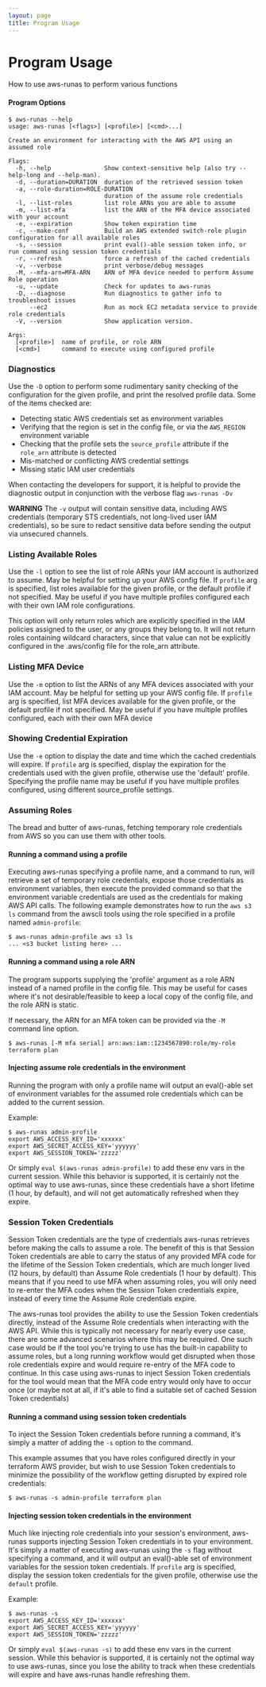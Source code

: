 ```yaml
---
layout: page
title: Program Usage
---
```

# Program Usage
How to use aws-runas to perform various functions

#### Program Options
```text
$ aws-runas --help
usage: aws-runas [<flags>] [<profile>] [<cmd>...]

Create an environment for interacting with the AWS API using an assumed role

Flags:
  -h, --help               Show context-sensitive help (also try --help-long and --help-man).
  -d, --duration=DURATION  duration of the retrieved session token
  -a, --role-duration=ROLE-DURATION  
                           duration of the assume role credentials
  -l, --list-roles         list role ARNs you are able to assume
  -m, --list-mfa           list the ARN of the MFA device associated with your account
  -e, --expiration         Show token expiration time
  -c, --make-conf          Build an AWS extended switch-role plugin configuration for all available roles
  -s, --session            print eval()-able session token info, or run command using session token credentials
  -r, --refresh            force a refresh of the cached credentials
  -v, --verbose            print verbose/debug messages
  -M, --mfa-arn=MFA-ARN    ARN of MFA device needed to perform Assume Role operation
  -u, --update             Check for updates to aws-runas
  -D, --diagnose           Run diagnostics to gather info to troubleshoot issues
      --ec2                Run as mock EC2 metadata service to provide role credentials
  -V, --version            Show application version.

Args:
  [<profile>]  name of profile, or role ARN
  [<cmd>]      command to execute using configured profile
```

### Diagnostics
Use the `-D` option to perform some rudimentary sanity checking of the configuration for the given profile, and print
the resolved profile data. Some of the items checked are:

  * Detecting static AWS credentials set as environment variables
  * Verifying that the region is set in the config file, or via the `AWS_REGION` environment variable
  * Checking that the profile sets the `source_profile` attribute if the `role_arn` attribute is detected
  * Mis-matched or conflicting AWS credential settings
  * Missing static IAM user credentials

When contacting the developers for support, it is helpful to provide the diagnostic output in conjunction with the
verbose flag `aws-runas -Dv`

**WARNING** The `-v` output will contain sensitive data, including AWS credentials (temporary STS credentials, not long-lived
user IAM credentials), so be sure to redact sensitive data before sending the output via unsecured channels.


### Listing Available Roles
Use the `-l` option to see the list of role ARNs your IAM account is authorized to assume. May be helpful for setting up
your AWS config file. If `profile` arg is specified, list roles available for the given profile, or the default profile
if not specified. May be useful if you have multiple profiles configured each with their own IAM role configurations.

This option will only return roles which are explicitly specified in the IAM policies assigned to the user, or any groups
they belong to.  It will not return roles containing wildcard characters, since that value can not be explicitly configured
in the .aws/config file for the role_arn attribute.


### Listing MFA Device
Use the `-m` option to list the ARNs of any MFA devices associated with your IAM account. May be helpful for setting up
your AWS config file. If `profile` arg is specified, list MFA devices available for the given profile, or the default
profile if not specified. May be useful if you have multiple profiles configured, each with their own MFA device


### Showing Credential Expiration
Use the `-e` option to display the date and time which the cached credentials will expire. If `profile` arg is specified,
display the expiration for the credentials used with the given profile, otherwise use the 'default' profile. Specifying
the profile name may be useful if you have multiple profiles configured, using different source_profile settings.


### Assuming Roles
The bread and butter of aws-runas, fetching temporary role credentials from AWS so you can use them with other tools.

#### Running a command using a profile
Executing aws-runas specifying a profile name, and a command to run, will retrieve a set of temporary role credentials,
expose those credentials as environment variables, then execute the provided command so that the environment variable
credentials are used as the credentials for making AWS API calls. The following example demonstrates how to run the
`aws s3 ls` command from the awscli tools using the role specified in a profile named `admin-profile`:

```text
$ aws-runas admin-profile aws s3 ls
... <s3 bucket listing here> ...
```

#### Running a command using a role ARN
The program supports supplying the 'profile' argument as a role ARN instead of a named profile in the config file. This
may be useful for cases where it's not desirable/feasible to keep a local copy of the config file, and the role ARN is static.

If necessary, the ARN for an MFA token can be provided via the `-M` command line option.

```text
$ aws-runas [-M mfa serial] arn:aws:iam::1234567890:role/my-role terraform plan
```

#### Injecting assume role credentials in the environment
Running the program with only a profile name will output an eval()-able set of environment variables for the assumed role
credentials which can be added to the current session.

Example:

```text
$ aws-runas admin-profile
export AWS_ACCESS_KEY_ID='xxxxxx'
export AWS_SECRET_ACCESS_KEY='yyyyyy'
export AWS_SESSION_TOKEN='zzzzz'
```

Or simply `eval $(aws-runas admin-profile)` to add these env vars in the current session. While this behavior is supported,
it is certainly not the optimal way to use aws-runas, since these credentials have a short lifetime (1 hour, by default),
and will not get automatically refreshed when they expire.

### Session Token Credentials
Session Token credentials are the type of credentials aws-runas retrieves before making the calls to assume a role. The
benefit of this is that Session Token credentials are able to carry the status of any provided MFA code for the lifetime
of the Session Token credentials, which are much longer lived (12 hours, by default) than Assume Role credentials
(1 hour by default). This means that if you need to use MFA when assuming roles, you will only need to re-enter the MFA
codes when the Session Token credentials expire, instead of every time the Assume Role credentials expire.

The aws-runas tool provides the ability to use the Session Token credentials directly, instead of the Assume Role
credentials when interacting with the AWS API. While this is typically not necessary for nearly every use case, there
are some advanced scenarios where this may be required. One such case would be if the tool you're trying to use has the
built-in capability to assume roles, but a long running workflow would get disrupted when those role credentials expire
and would require re-entry of the MFA code to continue.  In this case using aws-runas to inject Session Token credentials
for the tool would mean that the MFA code entry would only have to occur once (or maybe not at all, if it's able to find
a suitable set of cached Session Token credentials)

#### Running a command using session token credentials
To inject the Session Token credentials before running a command, it's simply a matter of adding the `-s` option to the
command.

This example assumes that you have roles configured directly in your terraform AWS provider, but wish to use Session Token
credentials to minimize the possibility of the workflow getting disrupted by expired role credentials:

```text
$ aws-runas -s admin-profile terraform plan
```

#### Injecting session token credentials in the environment
Much like injecting role credentials into your session's environment, aws-runas supports injecting Session Token
credentials in to your environment. It's simply a matter of executing aws-runas using the `-s` flag without specifying
a command, and it will output an eval()-able set of environment variables for the session token credentials. If `profile`
arg is specified, display the session token credentials for the given profile, otherwise use the `default` profile.

Example:

```text
$ aws-runas -s
export AWS_ACCESS_KEY_ID='xxxxxx'
export AWS_SECRET_ACCESS_KEY='yyyyyy'
export AWS_SESSION_TOKEN='zzzzz'
```

Or simply `eval $(aws-runas -s)` to add these env vars in the current session. While this behavior is supported,
it is certainly not the optimal way to use aws-runas, since you lose the ability to track when these credentials will
expire and have aws-runas handle refreshing them.
